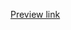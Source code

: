 <!-- Please update the BRANCH in the URL below -->
[Preview link](https://cg-f5a56614-c88e-470c-9f06-ff5fe2d4c98a.app.cloud.gov/preview/gsa/resources.data.gov/BRANCH/)

<!-- Please describe your changes. -->
